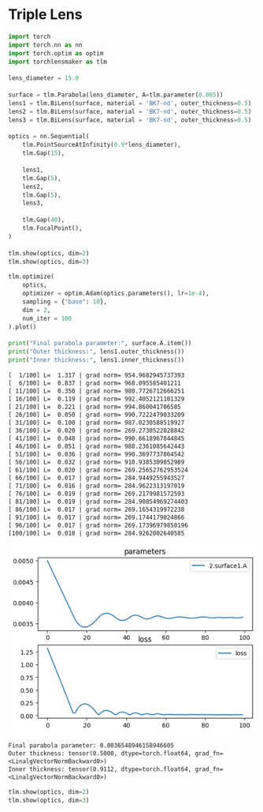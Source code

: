 # Triple Lens


```python
import torch
import torch.nn as nn
import torch.optim as optim
import torchlensmaker as tlm

lens_diameter = 15.0

surface = tlm.Parabola(lens_diameter, A=tlm.parameter(0.005))
lens1 = tlm.BiLens(surface, material = 'BK7-nd', outer_thickness=0.5)
lens2 = tlm.BiLens(surface, material = 'BK7-nd', outer_thickness=0.5)
lens3 = tlm.BiLens(surface, material = 'BK7-nd', outer_thickness=0.5)

optics = nn.Sequential(
    tlm.PointSourceAtInfinity(0.9*lens_diameter),
    tlm.Gap(15),
    
    lens1,
    tlm.Gap(5),
    lens2,
    tlm.Gap(5),
    lens3,
    
    tlm.Gap(40),
    tlm.FocalPoint(),
)

tlm.show(optics, dim=2)
tlm.show(optics, dim=3)
```


<TLMViewer src="./triple_biconvex_tlmviewer/triple_biconvex_0.json" />



<TLMViewer src="./triple_biconvex_tlmviewer/triple_biconvex_1.json" />



```python
tlm.optimize(
    optics,
    optimizer = optim.Adam(optics.parameters(), lr=1e-4),
    sampling = {"base": 10},
    dim = 2,
    num_iter = 100
).plot()

print("Final parabola parameter:", surface.A.item())
print("Outer thickness:", lens1.outer_thickness())
print("Inner thickness:", lens1.inner_thickness())
```

    [  1/100] L=  1.317 | grad norm= 954.9682945737393
    [  6/100] L=  0.837 | grad norm= 968.095585401211
    [ 11/100] L=  0.350 | grad norm= 980.7726712666251
    [ 16/100] L=  0.119 | grad norm= 992.4052121101329
    [ 21/100] L=  0.221 | grad norm= 994.860041706585
    [ 26/100] L=  0.050 | grad norm= 990.7222479033209
    [ 31/100] L=  0.100 | grad norm= 987.0230588519927
    [ 36/100] L=  0.020 | grad norm= 269.2730522028842
    [ 41/100] L=  0.048 | grad norm= 990.6618967844845
    [ 46/100] L=  0.051 | grad norm= 988.2361085642443
    [ 51/100] L=  0.036 | grad norm= 990.3697737864542
    [ 56/100] L=  0.032 | grad norm= 910.9385309052989
    [ 61/100] L=  0.020 | grad norm= 269.25652762953524
    [ 66/100] L=  0.017 | grad norm= 284.9449255943527
    [ 71/100] L=  0.016 | grad norm= 284.9622313197019
    [ 76/100] L=  0.019 | grad norm= 269.2179981572593
    [ 81/100] L=  0.019 | grad norm= 284.90854969274403
    [ 86/100] L=  0.017 | grad norm= 269.1654319972238
    [ 91/100] L=  0.017 | grad norm= 269.1744179024866
    [ 96/100] L=  0.017 | grad norm= 269.17396979850196
    [100/100] L=  0.018 | grad norm= 284.9262002640585



    
![png](triple_biconvex_files/triple_biconvex_2_1.png)
    


    Final parabola parameter: 0.0036548946158946605
    Outer thickness: tensor(0.5000, dtype=torch.float64, grad_fn=<LinalgVectorNormBackward0>)
    Inner thickness: tensor(0.9112, dtype=torch.float64, grad_fn=<LinalgVectorNormBackward0>)



```python
tlm.show(optics, dim=2)
tlm.show(optics, dim=3)
```


<TLMViewer src="./triple_biconvex_tlmviewer/triple_biconvex_2.json" />



<TLMViewer src="./triple_biconvex_tlmviewer/triple_biconvex_3.json" />

